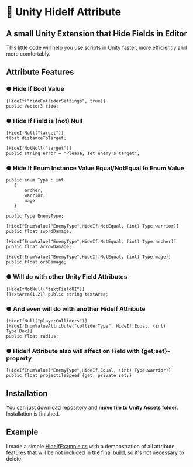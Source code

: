 # 🙈 Unity HideIf Attribute 
## A small Unity Extension that Hide Fields in Editor 
This little code will help you use scripts in Unity faster, more efficiently and more comfortably.

## Attribute Features

### ● **Hide If Bool Value**
```
[HideIf("hideColliderSettings", true)]
public Vector3 size;
```

### ● **Hide If Field is (not) Null**
```
[HideIfNull("target")]
float distanceToTarget;
```
```
[HideIfNotNull("target")]
public string error = "Please, set enemy's target";
```
### ● **Hide If Enum Instance Value Equal/NotEqual to Enum Value**
```
public enum Type : int
   {
       archer,
       warrior,
       mage
   }
    
public Type EnemyType;

[HideIfEnumValue("EnemyType",HideIf.NotEqual, (int) Type.warrior)]
public float swordDamage;

[HideIfEnumValue("EnemyType",HideIf.NotEqual, (int) Type.archer)]
public float arrowDamage;

[HideIfEnumValue("EnemyType",HideIf.NotEqual, (int) Type.mage)]
public float orbDamage;
```
### ● **Will do with other Unity Field Attributes**
```
[HideIfNotNull("textFieldUI")]
[TextArea(1,2)] public string textArea;
```
### ● **And even will do with another HideIf Attribute**
```
[HideIfNull("playerColliders")]
[HideIfEnumValueAttribute("colliderType", HideIf.Equal, (int) Type.Box)]
public float radius;
```
### ● **HideIf Attribute also will affect on Field with {get;set}-property**
```
[HideIfEnumValue("EnemyType",HideIf.Equal, (int) Type.warrior)]
public float projectileSpeed {get; private set;}
```
## Installation
You can just download repository and **move file to Unity Assets folder**. Installation is finished.
## Example
I made a simple [HideIfExample.cs](https://github.com/Stulk3/Unity-HideIf-Attribute/blob/main/HideIfExample.cs) with a demonstration of all attribute features that will be not included in the final build, so it's not necessary to delete.
